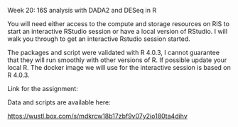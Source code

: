 Week 20: 16S analysis with DADA2 and DESeq in R

You will need either access to the compute and storage resources on RIS to start an interactive RStudio session or have a local version of RStudio. I will walk you through to get an interactive Rstudio session started.

The packages and script were validated with R 4.0.3, I cannot guarantee that they will run smoothly with other versions of R. If possible update your local R. The docker image we will use for the interactive session is based on R 4.0.3.


Link for the assignment:

Data and scripts are available here:

https://wustl.box.com/s/mdkrcw18b17zbf9v07y2io180ta4dihv
